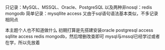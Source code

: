只记录：MySQL、MSSQL、Oracle、PostgreSQL  以及两种非nosql：redis mongodb
简单记录：mysqllite access
又由于sql语句语法基本类似，不多记录相同点

本主题个人也不知道做什么
初期打算是先搭建安装oracle postgresql access sqllite access redis mongodb，然后增删改查即可
mysql与mssql已经学过或者在学，所以先放着




